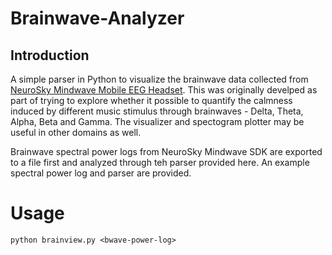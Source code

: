 # Brainwave-Analyzer
## Introduction
A simple parser in Python to visualize the brainwave data collected from [NeuroSky Mindwave Mobile EEG Headset](http://neurosky.com/biosensors/eeg-sensor/biosensors/). This was originally develped as part of trying to explore whether it possible to  quantify the calmness induced by different music stimulus through brainwaves - Delta, Theta, Alpha, Beta and Gamma. The visualizer and spectogram plotter may be useful in other domains as well.

Brainwave spectral power logs from NeuroSky Mindwave SDK are exported to a file first and analyzed through teh parser provided here. An example spectral power log and parser are provided.

# Usage
```
python brainview.py <bwave-power-log>
```
